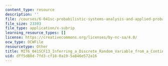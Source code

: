 ```yaml
---
content_type: resource
description: ''
file: /courses/6-041sc-probabilistic-systems-analysis-and-applied-probability-fall-2013/dff5d88d7fd3cf180a195a846e572a16_MIT6_041SCF13_Inferring_a_Discrete_Random_Variable_from_a_Continuous_Measurement_300k.srt
file_size: 23393
file_type: application/x-subrip
learning_resource_types: []
license: https://creativecommons.org/licenses/by-nc-sa/4.0/
ocw_type: OCWFile
resourcetype: Other
title: MIT6_041SCF13_Inferring_a_Discrete_Random_Variable_from_a_Continuous_Measurement_300k.srt
uid: dff5d88d-7fd3-cf18-0a19-5a846e572a16
---
```

